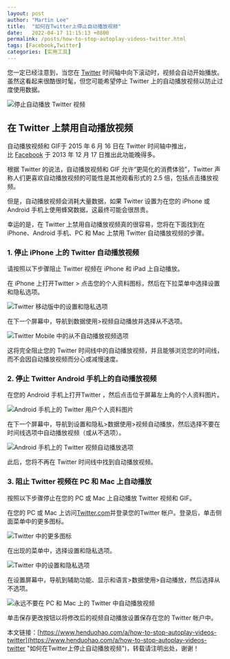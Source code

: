 ```yaml
---
layout: post  
author: "Martin Lee"  
title:  "如何在Twitter上停止自动播放视频"  
date:   2022-04-17 11:15:13 +0800  
permalink: /posts/how-to-stop-autoplay-videos-twitter.html  
tags: [Facebook,Twitter]  
categories: [实用工具]  
---
```

您一定已经注意到，当您在 [Twitter](https://www.henduohao.com/tag/twitter "Twitter可以让用户更新不超过140个字符的消息，是全球著名的社交平台之一。") 时间轴中向下滚动时，视频会自动开始播放。虽然这看起来很酷很时髦，但您可能希望停止 Twitter 上的自动播放视频以防止过度使用数据。

![停止自动播放 Twitter 视频](https://p3-juejin.byteimg.com/tos-cn-i-k3u1fbpfcp/bf80a682703240e48a6451955f322cd5~tplv-k3u1fbpfcp-zoom-1.image)

## 在 Twitter 上禁用自动播放视频

自动播放视频和 GIF于 2015 年 6 月 16 日在 Twitter 时间轴中推出，比 [Facebook](https://www.henduohao.com/tag/facebook "Facebook（简称FB）是源于美国的社群网路服务及社会化媒体网站。") 于 2013 年 12 月 17 日推出此功能晚得多。

根据 Twitter 的说法，自动播放视频和 GIF 允许“更简化的消费体验”，Twitter 声称人们更喜欢自动播放视频的可能性是其他观看形式的 2.5 倍，包括点击播放视频。

但是，自动播放视频会消耗大量数据，如果 Twitter 设置为在您的 iPhone 或 Android 手机上使用蜂窝数据，这最终可能会很昂贵。

幸运的是，在 Twitter 上禁用自动播放视频真的很容易，您将在下面找到在 iPhone、Android 手机、PC 和 Mac 上禁用 Twitter 自动播放视频的步骤。

### 1. 停止 iPhone 上的 Twitter 自动播放视频

请按照以下步骤阻止 Twitter 视频在 iPhone 和 iPad 上自动播放。

在 iPhone 上打开Twitter > 点击您的个人资料图标，然后在下拉菜单中选择设置和隐私选项。

![Twitter 移动版中的设置和隐私选项](https://p3-juejin.byteimg.com/tos-cn-i-k3u1fbpfcp/96a779f3dc5b469ba9a8b5b0b24836f2~tplv-k3u1fbpfcp-zoom-1.image)

在下一个屏幕中，导航到数据使用>视频自动播放并选择从不选项。

![Twitter Mobile 中的从不自动播放视频选项](https://p3-juejin.byteimg.com/tos-cn-i-k3u1fbpfcp/a900798b050a402bbb3afee12ed69ead~tplv-k3u1fbpfcp-zoom-1.image)

这将完全阻止您的 Twitter 时间线中的自动播放视频，并且能够浏览您的时间线，而不会因自动播放视频而分心或减慢速度。

### 2. 停止 Twitter Android 手机上的自动播放视频

在您的 Android 手机上打开Twitter ，然后点击位于屏幕左上角的个人资料图片。

![Android 手机上的 Twitter 用户个人资料图片](https://p3-juejin.byteimg.com/tos-cn-i-k3u1fbpfcp/66e3aee5a43e4e56b570f951442cb545~tplv-k3u1fbpfcp-zoom-1.image)

在下一个屏幕中，导航到设置和隐私>数据使用>视频自动播放，然后选择不要在时间线选项中自动播放视频（或从不选项）。

![Android 手机上的 Twitter 视频自动播放选项](https://p3-juejin.byteimg.com/tos-cn-i-k3u1fbpfcp/1a843e60932145fda49dd031ad4bf882~tplv-k3u1fbpfcp-zoom-1.image)

此后，您将不再在 Twitter 时间线中找到自动播放视频。

### 3. 阻止 Twitter 视频在 PC 和 Mac 上自动播放

按照以下步骤停止在您的 PC 或 Mac 上自动播放 Twitter 视频和 GIF。

在您的 PC 或 Mac 上访问[Twitter.com](https://twitter.com/)并登录您的Twitter 帐户。登录后，单击侧面菜单中的更多图标。

![Twitter 中的更多图标](https://p3-juejin.byteimg.com/tos-cn-i-k3u1fbpfcp/616ae98bd28f437bba2b515b456ec6cf~tplv-k3u1fbpfcp-zoom-1.image)

在出现的菜单中，选择设置和隐私选项。

![Twitter 中的设置和隐私选项](https://p3-juejin.byteimg.com/tos-cn-i-k3u1fbpfcp/2be6746e561e4990b320bef111e2ce13~tplv-k3u1fbpfcp-zoom-1.image)

在设置屏幕中，导航到辅助功能、显示和语言>数据使用>自动播放，然后选择从不选项。

![永远不要在 PC 和 Mac 上的 Twitter 中自动播放视频](https://p3-juejin.byteimg.com/tos-cn-i-k3u1fbpfcp/b9bffd0f133745dcb01f9f91eca3edbc~tplv-k3u1fbpfcp-zoom-1.image)

单击保存更改按钮以将修改后的视频自动播放设置保存在您的 Twitter 帐户中。

本文链接：[https://www.henduohao.com/a/how-to-stop-autoplay-videos-twitter](https://www.henduohao.com/a/how-to-stop-autoplay-videos-twitter "如何在Twitter上停止自动播放视频")，转载请注明出处，谢谢！